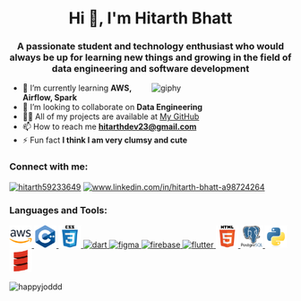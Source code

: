 <h1 align="center">Hi 👋, I'm Hitarth Bhatt</h1>
<h3 align="center">A passionate student and technology enthusiast who would always be up for learning new things and growing in the field of data engineering and software development</h3>

<img src="https://github.com/user-attachments/assets/ac7c98d1-ea10-44a1-803b-c9433d1df6df" alt="giphy" width="250" align="right"/>

- 🌱 I’m currently learning **AWS, Airflow, Spark**  
- 👯 I’m looking to collaborate on **Data Engineering**  
- 👨‍💻 All of my projects are available at [My GitHub](https://github.com/HappyJoddd?tab=repositories)  
- 📫 How to reach me **hitarthdev23@gmail.com**  
- ⚡ Fun fact **I think I am very clumsy and cute**  

<h3 align="left">Connect with me:</h3>
<p align="left">
<a href="https://twitter.com/hitarth59233649" target="blank"><img align="center" src="https://raw.githubusercontent.com/rahuldkjain/github-profile-readme-generator/master/src/images/icons/Social/twitter.svg" alt="hitarth59233649" height="30" width="40" /></a>
<a href="https://linkedin.com/in/www.linkedin.com/in/hitarth-bhatt-a98724264" target="blank"><img align="center" src="https://raw.githubusercontent.com/rahuldkjain/github-profile-readme-generator/master/src/images/icons/Social/linked-in-alt.svg" alt="www.linkedin.com/in/hitarth-bhatt-a98724264" height="30" width="40" /></a>
</p>

<h3 align="left">Languages and Tools:</h3>
<p align="left"> <a href="https://aws.amazon.com" target="_blank" rel="noreferrer"> <img src="https://raw.githubusercontent.com/devicons/devicon/master/icons/amazonwebservices/amazonwebservices-original-wordmark.svg" alt="aws" width="40" height="40"/> </a> <a href="https://www.w3schools.com/cpp/" target="_blank" rel="noreferrer"> <img src="https://raw.githubusercontent.com/devicons/devicon/master/icons/cplusplus/cplusplus-original.svg" alt="cplusplus" width="40" height="40"/> </a> <a href="https://www.w3schools.com/css/" target="_blank" rel="noreferrer"> <img src="https://raw.githubusercontent.com/devicons/devicon/master/icons/css3/css3-original-wordmark.svg" alt="css3" width="40" height="40"/> </a> <a href="https://dart.dev" target="_blank" rel="noreferrer"> <img src="https://www.vectorlogo.zone/logos/dartlang/dartlang-icon.svg" alt="dart" width="40" height="40"/> </a> <a href="https://www.figma.com/" target="_blank" rel="noreferrer"> <img src="https://www.vectorlogo.zone/logos/figma/figma-icon.svg" alt="figma" width="40" height="40"/> </a> <a href="https://firebase.google.com/" target="_blank" rel="noreferrer"> <img src="https://www.vectorlogo.zone/logos/firebase/firebase-icon.svg" alt="firebase" width="40" height="40"/> </a> <a href="https://flutter.dev" target="_blank" rel="noreferrer"> <img src="https://www.vectorlogo.zone/logos/flutterio/flutterio-icon.svg" alt="flutter" width="40" height="40"/> </a> <a href="https://www.w3.org/html/" target="_blank" rel="noreferrer"> <img src="https://raw.githubusercontent.com/devicons/devicon/master/icons/html5/html5-original-wordmark.svg" alt="html5" width="40" height="40"/> </a> <a href="https://www.postgresql.org" target="_blank" rel="noreferrer"> <img src="https://raw.githubusercontent.com/devicons/devicon/master/icons/postgresql/postgresql-original-wordmark.svg" alt="postgresql" width="40" height="40"/> </a> <a href="https://www.python.org" target="_blank" rel="noreferrer"> <img src="https://raw.githubusercontent.com/devicons/devicon/master/icons/python/python-original.svg" alt="python" width="40" height="40"/> </a> <a href="https://www.scala-lang.org" target="_blank" rel="noreferrer"> <img src="https://raw.githubusercontent.com/devicons/devicon/master/icons/scala/scala-original.svg" alt="scala" width="40" height="40"/> </a> </p>
<p><img align="center" src="https://github-readme-stats.vercel.app/api/top-langs?username=happyjoddd&show_icons=true&locale=en&layout=compact" alt="happyjoddd" /></p>
